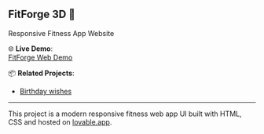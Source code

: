 ## FitForge 3D 💪

Responsive Fitness App Website

🌐 **Live Demo**:  
[FitForge Web Demo](https://fit-forge-3d-web.lovable.app)

📦 **Related Projects**:
- [Birthday wishes](https://hemanthproject.lovable.app)

---

This project is a modern responsive fitness web app UI built with HTML, CSS and hosted on [lovable.app](https://lovable.app).
